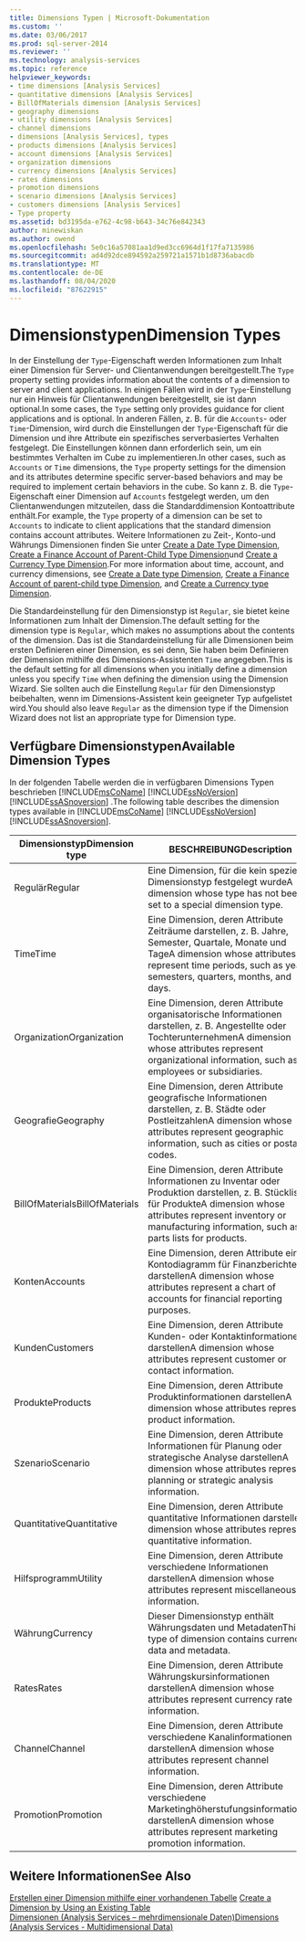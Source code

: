 ```yaml
---
title: Dimensions Typen | Microsoft-Dokumentation
ms.custom: ''
ms.date: 03/06/2017
ms.prod: sql-server-2014
ms.reviewer: ''
ms.technology: analysis-services
ms.topic: reference
helpviewer_keywords:
- time dimensions [Analysis Services]
- quantitative dimensions [Analysis Services]
- BillOfMaterials dimension [Analysis Services]
- geography dimensions
- utility dimensions [Analysis Services]
- channel dimensions
- dimensions [Analysis Services], types
- products dimensions [Analysis Services]
- account dimensions [Analysis Services]
- organization dimensions
- currency dimensions [Analysis Services]
- rates dimensions
- promotion dimensions
- scenario dimensions [Analysis Services]
- customers dimensions [Analysis Services]
- Type property
ms.assetid: bd3195da-e762-4c98-b643-34c76e842343
author: minewiskan
ms.author: owend
ms.openlocfilehash: 5e0c16a57081aa1d9ed3cc6964d1f17fa7135986
ms.sourcegitcommit: ad4d92dce894592a259721a1571b1d8736abacdb
ms.translationtype: MT
ms.contentlocale: de-DE
ms.lasthandoff: 08/04/2020
ms.locfileid: "87622915"
---
```

# <a name="dimension-types"></a><span data-ttu-id="1d442-102">Dimensionstypen</span><span class="sxs-lookup"><span data-stu-id="1d442-102">Dimension Types</span></span>
  <span data-ttu-id="1d442-103">In der Einstellung der `Type`-Eigenschaft werden Informationen zum Inhalt einer Dimension für Server- und Clientanwendungen bereitgestellt.</span><span class="sxs-lookup"><span data-stu-id="1d442-103">The `Type` property setting provides information about the contents of a dimension to server and client applications.</span></span> <span data-ttu-id="1d442-104">In einigen Fällen wird in der `Type`-Einstellung nur ein Hinweis für Clientanwendungen bereitgestellt, sie ist dann optional.</span><span class="sxs-lookup"><span data-stu-id="1d442-104">In some cases, the `Type` setting only provides guidance for client applications and is optional.</span></span> <span data-ttu-id="1d442-105">In anderen Fällen, z. B. für die `Accounts`- oder `Time`-Dimension, wird durch die Einstellungen der `Type`-Eigenschaft für die Dimension und ihre Attribute ein spezifisches serverbasiertes Verhalten festgelegt. Die Einstellungen können dann erforderlich sein, um ein bestimmtes Verhalten im Cube zu implementieren.</span><span class="sxs-lookup"><span data-stu-id="1d442-105">In other cases, such as `Accounts` or `Time` dimensions, the `Type` property settings for the dimension and its attributes determine specific server-based behaviors and may be required to implement certain behaviors in the cube.</span></span> <span data-ttu-id="1d442-106">So kann z. B. die `Type`-Eigenschaft einer Dimension auf `Accounts` festgelegt werden, um den Clientanwendungen mitzuteilen, dass die Standarddimension Kontoattribute enthält.</span><span class="sxs-lookup"><span data-stu-id="1d442-106">For example, the `Type` property of a dimension can be set to `Accounts` to indicate to client applications that the standard dimension contains account attributes.</span></span> <span data-ttu-id="1d442-107">Weitere Informationen zu Zeit-, Konto-und Währungs Dimensionen finden Sie unter [Create a Date Type Dimension](../multidimensional-models/database-dimensions-create-a-date-type-dimension.md), [Create a Finance Account of Parent-Child Type Dimension](../multidimensional-models/database-dimensions-finance-account-of-parent-child-type.md)und [Create a Currency Type Dimension](../multidimensional-models/database-dimensions-create-a-currency-type-dimension.md).</span><span class="sxs-lookup"><span data-stu-id="1d442-107">For more information about time, account, and currency dimensions, see [Create a Date type Dimension](../multidimensional-models/database-dimensions-create-a-date-type-dimension.md), [Create a Finance Account of parent-child type Dimension](../multidimensional-models/database-dimensions-finance-account-of-parent-child-type.md), and [Create a Currency type Dimension](../multidimensional-models/database-dimensions-create-a-currency-type-dimension.md).</span></span>  
  
 <span data-ttu-id="1d442-108">Die Standardeinstellung für den Dimensionstyp ist `Regular`, sie bietet keine Informationen zum Inhalt der Dimension.</span><span class="sxs-lookup"><span data-stu-id="1d442-108">The default setting for the dimension type is `Regular`, which makes no assumptions about the contents of the dimension.</span></span> <span data-ttu-id="1d442-109">Das ist die Standardeinstellung für alle Dimensionen beim ersten Definieren einer Dimension, es sei denn, Sie haben beim Definieren der Dimension mithilfe des Dimensions-Assistenten `Time` angegeben.</span><span class="sxs-lookup"><span data-stu-id="1d442-109">This is the default setting for all dimensions when you initially define a dimension unless you specify `Time` when defining the dimension using the Dimension Wizard.</span></span> <span data-ttu-id="1d442-110">Sie sollten auch die Einstellung `Regular` für den Dimensionstyp beibehalten, wenn im Dimensions-Assistent kein geeigneter Typ aufgelistet wird.</span><span class="sxs-lookup"><span data-stu-id="1d442-110">You should also leave `Regular` as the dimension type if the Dimension Wizard does not list an appropriate type for Dimension type.</span></span>  
  
## <a name="available-dimension-types"></a><span data-ttu-id="1d442-111">Verfügbare Dimensionstypen</span><span class="sxs-lookup"><span data-stu-id="1d442-111">Available Dimension Types</span></span>  
 <span data-ttu-id="1d442-112">In der folgenden Tabelle werden die in verfügbaren Dimensions Typen beschrieben [!INCLUDE[msCoName](../../includes/msconame-md.md)] [!INCLUDE[ssNoVersion](../../includes/ssnoversion-md.md)] [!INCLUDE[ssASnoversion](../../includes/ssasnoversion-md.md)] .</span><span class="sxs-lookup"><span data-stu-id="1d442-112">The following table describes the dimension types available in [!INCLUDE[msCoName](../../includes/msconame-md.md)] [!INCLUDE[ssNoVersion](../../includes/ssnoversion-md.md)] [!INCLUDE[ssASnoversion](../../includes/ssasnoversion-md.md)].</span></span>  
  
|<span data-ttu-id="1d442-113">Dimensionstyp</span><span class="sxs-lookup"><span data-stu-id="1d442-113">Dimension type</span></span>|<span data-ttu-id="1d442-114">BESCHREIBUNG</span><span class="sxs-lookup"><span data-stu-id="1d442-114">Description</span></span>|  
|--------------------|-----------------|  
|<span data-ttu-id="1d442-115">Regulär</span><span class="sxs-lookup"><span data-stu-id="1d442-115">Regular</span></span>|<span data-ttu-id="1d442-116">Eine Dimension, für die kein spezieller Dimensionstyp festgelegt wurde</span><span class="sxs-lookup"><span data-stu-id="1d442-116">A dimension whose type has not been set to a special dimension type.</span></span>|  
|<span data-ttu-id="1d442-117">Time</span><span class="sxs-lookup"><span data-stu-id="1d442-117">Time</span></span>|<span data-ttu-id="1d442-118">Eine Dimension, deren Attribute Zeiträume darstellen, z. B. Jahre, Semester, Quartale, Monate und Tage</span><span class="sxs-lookup"><span data-stu-id="1d442-118">A dimension whose attributes represent time periods, such as years, semesters, quarters, months, and days.</span></span>|  
|<span data-ttu-id="1d442-119">Organization</span><span class="sxs-lookup"><span data-stu-id="1d442-119">Organization</span></span>|<span data-ttu-id="1d442-120">Eine Dimension, deren Attribute organisatorische Informationen darstellen, z. B. Angestellte oder Tochterunternehmen</span><span class="sxs-lookup"><span data-stu-id="1d442-120">A dimension whose attributes represent organizational information, such as employees or subsidiaries.</span></span>|  
|<span data-ttu-id="1d442-121">Geografie</span><span class="sxs-lookup"><span data-stu-id="1d442-121">Geography</span></span>|<span data-ttu-id="1d442-122">Eine Dimension, deren Attribute geografische Informationen darstellen, z. B. Städte oder Postleitzahlen</span><span class="sxs-lookup"><span data-stu-id="1d442-122">A dimension whose attributes represent geographic information, such as cities or postal codes.</span></span>|  
|<span data-ttu-id="1d442-123">BillOfMaterials</span><span class="sxs-lookup"><span data-stu-id="1d442-123">BillOfMaterials</span></span>|<span data-ttu-id="1d442-124">Eine Dimension, deren Attribute Informationen zu Inventar oder Produktion darstellen, z. B. Stücklisten für Produkte</span><span class="sxs-lookup"><span data-stu-id="1d442-124">A dimension whose attributes represent inventory or manufacturing information, such as parts lists for products.</span></span>|  
|<span data-ttu-id="1d442-125">Konten</span><span class="sxs-lookup"><span data-stu-id="1d442-125">Accounts</span></span>|<span data-ttu-id="1d442-126">Eine Dimension, deren Attribute ein Kontodiagramm für Finanzberichte darstellen</span><span class="sxs-lookup"><span data-stu-id="1d442-126">A dimension whose attributes represent a chart of accounts for financial reporting purposes.</span></span>|  
|<span data-ttu-id="1d442-127">Kunden</span><span class="sxs-lookup"><span data-stu-id="1d442-127">Customers</span></span>|<span data-ttu-id="1d442-128">Eine Dimension, deren Attribute Kunden- oder Kontaktinformationen darstellen</span><span class="sxs-lookup"><span data-stu-id="1d442-128">A dimension whose attributes represent customer or contact information.</span></span>|  
|<span data-ttu-id="1d442-129">Produkte</span><span class="sxs-lookup"><span data-stu-id="1d442-129">Products</span></span>|<span data-ttu-id="1d442-130">Eine Dimension, deren Attribute Produktinformationen darstellen</span><span class="sxs-lookup"><span data-stu-id="1d442-130">A dimension whose attributes represent product information.</span></span>|  
|<span data-ttu-id="1d442-131">Szenario</span><span class="sxs-lookup"><span data-stu-id="1d442-131">Scenario</span></span>|<span data-ttu-id="1d442-132">Eine Dimension, deren Attribute Informationen für Planung oder strategische Analyse darstellen</span><span class="sxs-lookup"><span data-stu-id="1d442-132">A dimension whose attributes represent planning or strategic analysis information.</span></span>|  
|<span data-ttu-id="1d442-133">Quantitative</span><span class="sxs-lookup"><span data-stu-id="1d442-133">Quantitative</span></span>|<span data-ttu-id="1d442-134">Eine Dimension, deren Attribute quantitative Informationen darstellen</span><span class="sxs-lookup"><span data-stu-id="1d442-134">A dimension whose attributes represent quantitative information.</span></span>|  
|<span data-ttu-id="1d442-135">Hilfsprogramm</span><span class="sxs-lookup"><span data-stu-id="1d442-135">Utility</span></span>|<span data-ttu-id="1d442-136">Eine Dimension, deren Attribute verschiedene Informationen darstellen</span><span class="sxs-lookup"><span data-stu-id="1d442-136">A dimension whose attributes represent miscellaneous information.</span></span>|  
|<span data-ttu-id="1d442-137">Währung</span><span class="sxs-lookup"><span data-stu-id="1d442-137">Currency</span></span>|<span data-ttu-id="1d442-138">Dieser Dimensionstyp enthält Währungsdaten und Metadaten</span><span class="sxs-lookup"><span data-stu-id="1d442-138">This type of dimension contains currency data and metadata.</span></span>|  
|<span data-ttu-id="1d442-139">Rates</span><span class="sxs-lookup"><span data-stu-id="1d442-139">Rates</span></span>|<span data-ttu-id="1d442-140">Eine Dimension, deren Attribute Währungskursinformationen darstellen</span><span class="sxs-lookup"><span data-stu-id="1d442-140">A dimension whose attributes represent currency rate information.</span></span>|  
|<span data-ttu-id="1d442-141">Channel</span><span class="sxs-lookup"><span data-stu-id="1d442-141">Channel</span></span>|<span data-ttu-id="1d442-142">Eine Dimension, deren Attribute verschiedene Kanalinformationen darstellen</span><span class="sxs-lookup"><span data-stu-id="1d442-142">A dimension whose attributes represent channel information.</span></span>|  
|<span data-ttu-id="1d442-143">Promotion</span><span class="sxs-lookup"><span data-stu-id="1d442-143">Promotion</span></span>|<span data-ttu-id="1d442-144">Eine Dimension, deren Attribute verschiedene Marketinghöherstufungsinformationen darstellen</span><span class="sxs-lookup"><span data-stu-id="1d442-144">A dimension whose attributes represent marketing promotion information.</span></span>|  
  
## <a name="see-also"></a><span data-ttu-id="1d442-145">Weitere Informationen</span><span class="sxs-lookup"><span data-stu-id="1d442-145">See Also</span></span>  
 <span data-ttu-id="1d442-146">[Erstellen einer Dimension mithilfe einer vorhandenen Tabelle](../multidimensional-models/create-a-dimension-by-using-an-existing-table.md) </span><span class="sxs-lookup"><span data-stu-id="1d442-146">[Create a Dimension by Using an Existing Table](../multidimensional-models/create-a-dimension-by-using-an-existing-table.md) </span></span>  
 [<span data-ttu-id="1d442-147">Dimensionen &#40;Analysis Services – mehrdimensionale Daten&#41;</span><span class="sxs-lookup"><span data-stu-id="1d442-147">Dimensions &#40;Analysis Services - Multidimensional Data&#41;</span></span>](dimensions-analysis-services-multidimensional-data.md)  
  
  
